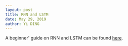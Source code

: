 ```yaml
---
layout: post
title: RNN and LSTM
date: May 29, 2019
author: Yi DING
---
```



A beginner' guide on RNN and LSTM can be found [here](https://skymind.ai/wiki/lstm).

